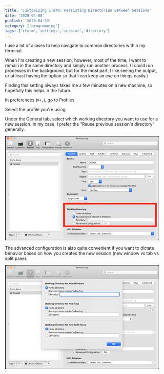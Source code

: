 ```yaml
---
title: 'Customizing iTerm: Persisting Directories Between Sessions'
date: '2020-04-08'
publish: '2020-04-30'
category: ['programming']
tags: ['iterm','settings','session','directory']
---
```


I use a lot of aliases to help navigate to common directories within my terminal.

When I'm creating a new session, however, most of the time, I want to remain in the same directory and simply run another process. (I could run processes in the background, but for the most part, I like seeing the output, or at least having the option so that I can keep an eye on things easily.)

Finding this setting always takes me a few minutes on a new machine, so hopefully this helps in the future.

In preferences (`⌘+,`), go to Profiles.

Select the profile you're using.

Under the General tab, select which working directory you want to use for a new session. In my case, I prefer the "Reuse previous session's directory" generally.

![The preferences tab](./preferences.png)

The advanced configuration is also quite convenient if you want to dictate behavior based on _how_ you created the new session (new window vs tab vs split pane).

![The advanced configuration dialog](./advanced.png)
